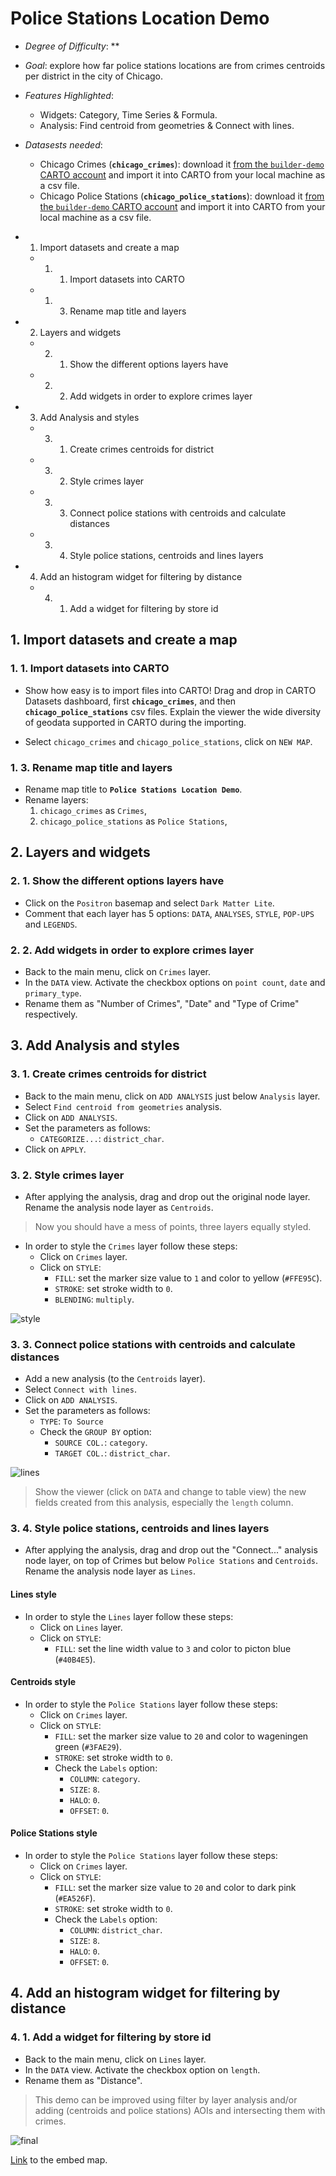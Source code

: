 # Police Stations Location Demo

* *Degree of Difficulty*: **

* *Goal*: explore how far police stations locations are from crimes centroids per district in the city of Chicago.

* *Features Highlighted*:
  * Widgets: Category, Time Series & Formula.
  * Analysis: Find centroid from geometries & Connect with lines.

* *Datasests needed*:
  * Chicago Crimes (**`chicago_crimes`**): download it [from the `builder-demo` CARTO account](https://team.carto.com/u/builder-demo/tables/chicago_crimes/public) and import it into CARTO from your local machine as a csv file.
  * Chicago Police Stations (**`chicago_police_stations`**): download it [from the `builder-demo` CARTO account](https://team.carto.com/u/builder-demo/tables/chicago_police_stations/public) and import it into CARTO from your local machine as a csv file.

<!-- MarkdownTOC -->

- 1. Import datasets and create a map
  - 1. 1. Import datasets into CARTO
  - 1. 3. Rename map title and layers
- 2. Layers and widgets
  - 2. 1. Show the different options layers have
  - 2. 2. Add widgets in order to explore crimes layer
- 3. Add Analysis and styles
  - 3. 1. Create crimes centroids for district
  - 3. 2. Style crimes layer
  - 3. 3. Connect police stations with centroids and calculate distances
  - 3. 4. Style police stations, centroids and lines layers
- 4. Add an histogram widget for filtering by distance
  - 4. 1. Add a widget for filtering by store id

<!-- /MarkdownTOC -->

## 1. Import datasets and create a map

### 1. 1. Import datasets into CARTO

* Show how easy is to import files into CARTO! Drag and drop in CARTO Datasets dashboard, first **`chicago_crimes`**, and then **`chicago_police_stations`** csv files. Explain the viewer the wide diversity of geodata supported in CARTO during the importing.

* Select `chicago_crimes` and `chicago_police_stations`, click on `NEW MAP`.

### 1. 3. Rename map title and layers

* Rename map title to **`Police Stations Location Demo`**.
* Rename layers:
  1. `chicago_crimes` as `Crimes`,
  2. `chicago_police_stations` as `Police Stations`,

## 2. Layers and widgets

### 2. 1. Show the different options layers have

* Click on the `Positron` basemap and select `Dark Matter Lite`.
* Comment that each layer has 5 options: `DATA`, `ANALYSES`, `STYLE`, `POP-UPS` and `LEGENDS`.

### 2. 2. Add widgets in order to explore crimes layer

* Back to the main menu, click on `Crimes` layer.
* In the `DATA` view. Activate the checkbox options on `point count`, `date` and `primary_type`.
* Rename them as "Number of Crimes", "Date" and "Type of Crime" respectively.

## 3. Add Analysis and styles

### 3. 1. Create crimes centroids for district

* Back to the main menu, click on `ADD ANALYSIS` just below `Analysis` layer.
* Select `Find centroid from geometries` analysis.
* Click on `ADD ANALYSIS`.
* Set the parameters as follows:
  * `CATEGORIZE...`: `district_char`.
* Click on `APPLY`.

### 3. 2. Style crimes layer

* After applying the analysis, drag and drop out the original node layer. Rename the analysis node layer as `Centroids`.

> Now you should have a mess of points, three layers equally styled.

* In order to style the `Crimes` layer follow these steps:
  * Click on `Crimes` layer.
  * Click on `STYLE`:
    * `FILL`: set the marker size value to `1` and color to yellow (`#FFE95C`).
    * `STROKE`: set stroke width to `0`.
    * `BLENDING`: `multiply`.

![style](https://cloud.githubusercontent.com/assets/5215798/19149588/e38b427c-8bc2-11e6-8d2a-7b5f73bb658c.png)

### 3. 3. Connect police stations with centroids and calculate distances

* Add a new analysis (to the `Centroids` layer).
* Select `Connect with lines`.
* Click on `ADD ANALYSIS`.
* Set the parameters as follows:
  * `TYPE`: `To Source`
  * Check the `GROUP BY` option:
    * `SOURCE COL.`: `category`.
    * `TARGET COL.`: `district_char`.

![lines](https://cloud.githubusercontent.com/assets/5215798/19149598/e81efc8e-8bc2-11e6-9a4b-ba709c3b480f.png)

> Show the viewer (click on `DATA` and change to table view) the new fields created from this analysis, especially the `length` column.

### 3. 4. Style police stations, centroids and lines layers

* After applying the analysis, drag and drop out the "Connect..." analysis node layer, on top of Crimes but below `Police Stations` and `Centroids`. Rename the analysis node layer as `Lines`.

#### Lines style

* In order to style the `Lines` layer follow these steps:
  * Click on `Lines` layer.
  * Click on `STYLE`:
    * `FILL`: set the line width value to `3` and color to picton blue (`#40B4E5`).

#### Centroids style

* In order to style the `Police Stations` layer follow these steps:
  * Click on `Crimes` layer.
  * Click on `STYLE`:
    * `FILL`: set the marker size value to `20` and color to wageningen green (`#3FAE29`).
    * `STROKE`: set stroke width to `0`.
    * Check the `Labels` option:
      * `COLUMN`: `category`.
      * `SIZE`: `8`.
      * `HALO`: `0`.
      * `OFFSET`: `0`.

#### Police Stations style

* In order to style the `Police Stations` layer follow these steps:
  * Click on `Crimes` layer.
  * Click on `STYLE`:
    * `FILL`: set the marker size value to `20` and color to dark pink (`#EA526F`).
    * `STROKE`: set stroke width to `0`.
    * Check the `Labels` option:
      * `COLUMN`: `district_char`.
      * `SIZE`: `8`.
      * `HALO`: `0`.
      * `OFFSET`: `0`.

## 4. Add an histogram widget for filtering by distance

### 4. 1. Add a widget for filtering by store id

* Back to the main menu, click on `Lines` layer.
* In the `DATA` view. Activate the checkbox option on `length`.
* Rename them as "Distance".

> This demo can be improved using filter by layer analysis and/or adding (centroids and police stations) AOIs and intersecting them with crimes.

![final](https://cloud.githubusercontent.com/assets/5215798/19149602/eb75be22-8bc2-11e6-9a8b-6ae267fd208b.png)

[Link](https://solutionscdb.carto.com/u/cdbsol-admin/builder/40adbc10-8adc-11e6-9d22-0ee66e2c9693/embed) to the embed map.
